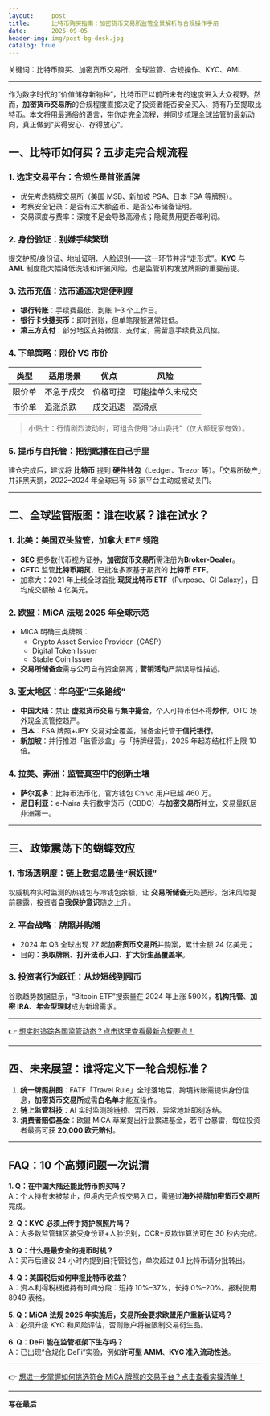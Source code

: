 ```yaml
---
layout:     post
title:      比特币购买指南：加密货币交易所监管全景解析与合规操作手册
date:       2025-09-05
header-img: img/post-bg-desk.jpg
catalog: true
---
```


关键词：比特币购买、加密货币交易所、全球监管、合规操作、KYC、AML

---

作为数字时代的“价值储存新物种”，比特币正以前所未有的速度进入大众视野。然而，**加密货币交易所**的合规程度直接决定了投资者能否安全买入、持有乃至提取比特币。本文将用最通俗的语言，带你走完全流程，并同步梳理全球监管的最新动向，真正做到“买得安心、存得放心”。

## 一、比特币如何买？五步走完合规流程

### 1. 选定交易平台：合规性是首张盾牌
- 优先考虑持牌交易所（美国 MSB、新加坡 PSA、日本 FSA 等牌照）。
- 考察安全记录：是否有过大额盗币、是否公布储备证明。
- 交易深度与费率：深度不足会导致高滑点；隐藏费用更吞噬利润。

### 2. 身份验证：别嫌手续繁琐
提交护照/身份证、地址证明、人脸识别——这一环节并非“走形式”。**KYC** 与 **AML** 制度能大幅降低洗钱和诈骗风险，也是监管机构发放牌照的重要前提。

### 3. 法币充值：法币通道决定便利度
- **银行转账**：手续费最低，到账 1–3 个工作日。
- **银行卡快捷买币**：即时到账，但单笔限额通常较低。
- **第三方支付**：部分地区支持微信、支付宝，需留意手续费及风控。

### 4. 下单策略：限价 VS 市价
| 类型 | 适用场景 | 优点 | 风险 |
| --- | --- | --- | --- |
| 限价单 | 不急于成交 | 价格可控 | 可能挂单久未成交 |
| 市价单 | 追涨杀跌 | 成交迅速 | 高滑点 |

> 小贴士：行情剧烈波动时，可组合使用“冰山委托”（仅大额玩家有效）。

### 5. 提币与自托管：把钥匙攥在自己手里
建仓完成后，建议将 **比特币** 提到 **硬件钱包**（Ledger、Trezor 等）。「交易所破产」并非黑天鹅，2022–2024 年全球已有 56 家平台主动或被动关门。

---

## 二、全球监管版图：谁在收紧？谁在试水？

### 1. 北美：美国双头监管，加拿大 ETF 领跑
- **SEC** 把多数代币视为证券，**加密货币交易所**需注册为**Broker-Dealer**。
- **CFTC** 监管**比特币期货**，已批准多家基于期货的 **比特币 ETF**。
- 加拿大：2021 年上线全球首批 **现货比特币 ETF**（Purpose、CI Galaxy），日均成交额破 4 亿美元。

### 2. 欧盟：MiCA 法规 2025 年全球示范
- MiCA 明确三类牌照：
  - Crypto Asset Service Provider（CASP）
  - Digital Token Issuer
  - Stable Coin Issuer
- **交易所储备金**需与公司自有资金隔离；**营销活动**严禁误导性描述。

### 3. 亚太地区：华乌亚“三条路线”
- **中国大陆**：禁止 **虚拟货币交易**与**集中撮合**，个人可持币但不得**炒作**。OTC 场外现金流管控趋严。
- **日本**：FSA 牌照+JPY 交易对全覆盖，储备金托管于**信托银行**。
- **新加坡**：并行推进「监管沙盒」与「持牌经营」，2025 年起冻结杠杆上限 10 倍。

### 4. 拉美、非洲：监管真空中的创新土壤
- **萨尔瓦多**：比特币法币化，官方钱包 Chivo 用户已超 460 万。
- **尼日利亚**：e-Naira 央行数字货币（CBDC）与**加密交易所**并立，交易量跃居非洲第一。

---

## 三、政策震荡下的蝴蝶效应

### 1. 市场透明度：链上数据成最佳“照妖镜”
权威机构实时监测的热钱包与冷钱包余额，让 **交易所储备**无处遁形。泡沫风险提前暴露，投资者**自我保护意识**随之上升。

### 2. 平台战略：牌照并购潮
- 2024 年 Q3 全球出现 27 起**加密货币交易所**并购案，累计金额 24 亿美元；
- 目的：**换取牌照**、**打开法币入口**、**扩大衍生品覆盖率**。

### 3. 投资者行为跃迁：从炒短线到囤币
谷歌趋势数据显示，“Bitcoin ETF”搜索量在 2024 年上涨 590%，**机构托管**、**加密 IRA**、**年金型理财**成为新增需求。

---

👉 [想实时追踪各国监管动态？点击这里查看最新合规要点！](https://okxdog.com/)

---

## 四、未来展望：谁将定义下一轮合规标准？

1. **统一牌照拼图**：FATF「Travel Rule」全球落地后，跨境转账需提供身份信息，**加密货币交易所**或需**白名单**才能互操作。
2. **链上监管科技**：AI 实时监测跨链桥、混币器，异常地址即刻冻结。
3. **消费者赔偿基金**：欧盟 MiCA 草案提出行业累进基金，若平台暴雷，每位投资者最高可获 **20,000 欧元赔付**。

---

## FAQ：10 个高频问题一次说清

**1. Q：在中国大陆还能比特币购买吗？**  
A：个人持有未被禁止，但境内无合规交易入口，需通过**海外持牌加密货币交易所**完成。

**2. Q：KYC 必须上传手持护照照片吗？**  
A：大多数监管辖区接受身份证+人脸识别，OCR+反欺诈算法可在 30 秒内完成。

**3. Q：什么是最安全的提币时机？**  
A：买币后建议 24 小时内提到自托管钱包，单次超过 0.1 比特币请分批转出。

**4. Q：美国税后如何申报比特币收益？**  
A：资本利得税根据持有时间分段：短持 10%–37%，长持 0%–20%。报税使用 8949 表格。

**5. Q：MiCA 法规 2025 年实施后，交易所会要求欧盟用户重新认证吗？**  
A：必须升级 KYC 和风险评估，否则账户将被限制交易衍生品。

**6. Q：DeFi 能在监管框架下生存吗？**  
A：已出现“合规化 DeFi”实验，例如**许可型 AMM**、**KYC 准入流动性池**。

---

👉 [想进一步掌握如何挑选符合 MiCA 牌照的交易平台？点击查看实操清单！](https://okxdog.com/)

---

**写在最后**